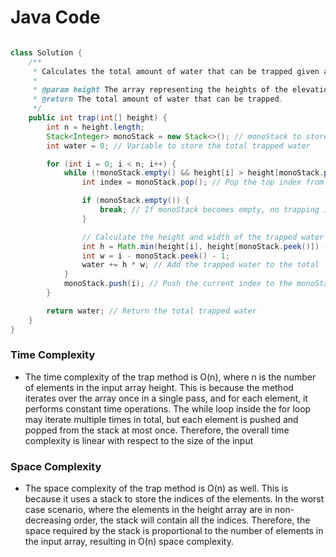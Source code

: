 # Java Code

```java

class Solution {
    /**
     * Calculates the total amount of water that can be trapped given an elevation map represented by an array of heights.
     *
     * @param height The array representing the heights of the elevation map.
     * @return The total amount of water that can be trapped.
     */
    public int trap(int[] height) {
        int n = height.length;
        Stack<Integer> monoStack = new Stack<>(); // monoStack to store indices of bars
        int water = 0; // Variable to store the total trapped water

        for (int i = 0; i < n; i++) {
            while (!monoStack.empty() && height[i] > height[monoStack.peek()]) {
                int index = monoStack.pop(); // Pop the top index from the monoStack

                if (monoStack.empty()) {
                    break; // If monoStack becomes empty, no trapping is possible
                }

                // Calculate the height and width of the trapped water
                int h = Math.min(height[i], height[monoStack.peek()]) - height[index];
                int w = i - monoStack.peek() - 1;
                water += h * w; // Add the trapped water to the total
            }
            monoStack.push(i); // Push the current index to the monoStack
        }

        return water; // Return the total trapped water
    }
}


```

### Time Complexity 
- The time complexity of the trap method is O(n), where n is the number of elements in the input array height. This is because the method iterates over the array once in a single pass, and for each element, it performs constant time operations. The while loop inside the for loop may iterate multiple times in total, but each element is pushed and popped from the stack at most once. Therefore, the overall time complexity is linear with respect to the size of the input

### Space Complexity
- The space complexity of the trap method is O(n) as well. This is because it uses a stack to store the indices of the elements. In the worst case scenario, where the elements in the height array are in non-decreasing order, the stack will contain all the indices. Therefore, the space required by the stack is proportional to the number of elements in the input array, resulting in O(n) space complexity.
  
